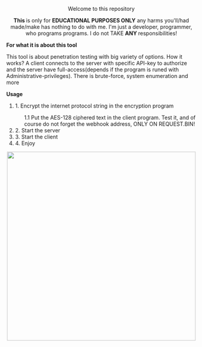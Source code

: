 <div class="present">
	<p align="center"> Welcome to this repository </p>
	<p align="center"> <b> This </b> is only for <b> EDUCATIONAL PURPOSES ONLY</b> any harms you'll/had made/make has nothing to do with me. I'm just a developer, programmer, who programs programs. I do not TAKE <b> ANY </b> responsibilities! </p>	
	<b align="left"> For what it is about this tool </b>
	<p align="left"> This tool is about penetration testing with big variety of options. How it works? A client connects to the server with specific API-key to authorize and the server have full-access(depends if the program is runed with Administrative-privileges). There is brute-force, system enumeration and more </p>
	<b align="left"> Usage </b>
	<p align="left"><ol type="square">
	<li> 1. Encrypt the internet protocol string in the encryption program </li>
	<ul> 1.1 Put the AES-128 ciphered text in the client program. Test it, and of course do not forget the webhook address, ONLY ON REQUEST.BIN! </ul>
	<li> 2. Start the server </li>
	<li> 3. Start the client </li>
	<li> 4. Enjoy </li>
	</ol>
</div>
<div class="img">
<p align="center"><img src="https://www.english-efl.com/wp-content/uploads/2019/12/test.jpg" width=500, height=500>
</div>
